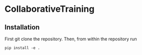 # CollaborativeTraining

## Installation
First git clone the repository.
Then, from within the repository run 
```
pip install -e .
```
